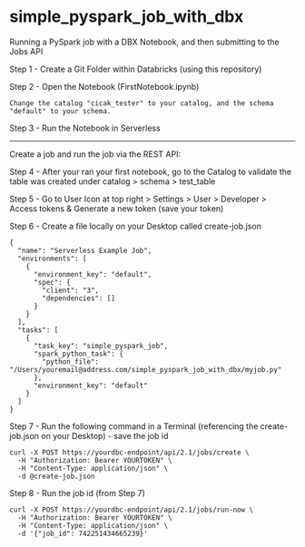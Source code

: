 # simple_pyspark_job_with_dbx
Running a PySpark job with a DBX Notebook, and then submitting to the Jobs API


Step 1 - Create a Git Folder within Databricks (using this repository)

Step 2 - Open the Notebook (FirstNotebook.ipynb)
```
Change the catalog "cicak_tester" to your catalog, and the schema "default" to your schema. 
```
Step 3 - Run the Notebook in Serverless


-----
Create a job and run the job via the REST API:

Step 4 - After your ran your first notebook, go to the Catalog to validate the table was created under catalog > schema > test_table

Step 5 - Go to User Icon at top right > Settings > User > Developer > Access tokens & Generate a new token (save your token)

Step 6 - Create a file locally on your Desktop called create-job.json
```
{
  "name": "Serverless Example Job",
  "environments": [
    {
      "environment_key": "default",
      "spec": {
        "client": "3",
        "dependencies": []
      }
    }
  ],
  "tasks": [
    {
      "task_key": "simple_pyspark_job",
      "spark_python_task": {
        "python_file": "/Users/youremail@address.com/simple_pyspark_job_with_dbx/myjob.py"
      },
      "environment_key": "default"
    }
  ]
}
```


Step 7 - Run the following command in a Terminal (referencing the create-job.json on your Desktop) - save the job id
```
curl -X POST https://yourdbc-endpoint/api/2.1/jobs/create \
  -H "Authorization: Bearer YOURTOKEN" \
  -H "Content-Type: application/json" \
  -d @create-job.json

```

Step 8 - Run the job id (from Step 7)
```
curl -X POST https://yourdbc-endpoint/api/2.1/jobs/run-now \
  -H "Authorization: Bearer YOURTOKEN" \
  -H "Content-Type: application/json" \
  -d '{"job_id": 742251434665239}'
```
